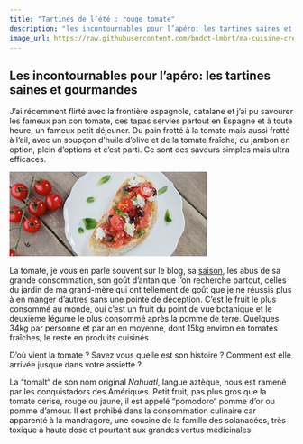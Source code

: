 ```yaml
---
title: "Tartines de l’été : rouge tomate"
description: "les incontournables pour l’apéro: les tartines saines et gourmandes"
image_url: https://raw.githubusercontent.com/bndct-lmbrt/ma-cuisine-creative/master/img/tartine-tomates.jpg
---
```


## Les incontournables pour l’apéro: les tartines saines et gourmandes

J’ai récemment flirté avec la frontière espagnole, catalane et j’ai pu savourer les fameux pan con tomate, ces tapas servies partout en Espagne et à toute heure, un fameux petit déjeuner. 
Du pain frotté à la tomate mais aussi frotté à l’ail, avec un soupçon d’huile d’olive et de la tomate fraîche, du jambon en option, plein d’options et c’est parti.
Ce sont des saveurs simples mais ultra efficaces.

![Tartine tomate](https://raw.githubusercontent.com/bndct-lmbrt/ma-cuisine-creative/master/img/tartine-tomates.jpg)

La tomate, je vous en parle souvent sur le blog, sa [saison](http://ma-cuisine-creative.com/cest-quand-la-saison), les abus de sa grande consommation, son goût d’antan que l’on recherche partout, celles du jardin de ma grand-mère qui ont tellement de goût que je ne réussis plus à en manger d’autres sans une pointe de déception.
C’est le fruit le plus consommé au monde, oui c’est un fruit du point de vue botanique et le deuxième légume le plus consommé après la pomme de terre.
Quelques 34kg par personne et par an en moyenne, dont 15kg environ en tomates fraîches, le reste en produits cuisinés.

D’où vient la tomate ? Savez vous quelle est son histoire ?
Comment est elle arrivée jusque dans votre assiette ?

La “tomalt“ de son nom original *Nahuatl*, langue aztèque, nous est ramené par les conquistadors des Amériques.
Petit fruit, pas plus gros que la tomate cerise, rouge ou jaune, il est appelé “pomodoro“ pomme d’or ou pomme d’amour. 
Il est prohibé dans la consommation culinaire car apparenté à la mandragore, une cousine de la famille des solanacées, très toxique à haute dose et pourtant aux grandes vertus médicinales.
 